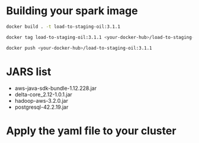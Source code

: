 # Building your spark image
```sh
docker build . -t load-to-staging-oil:3.1.1

docker tag load-to-staging-oil:3.1.1 <your-docker-hub>/load-to-staging-oil:3.1.1

docker push <your-docker-hub>/load-to-staging-oil:3.1.1
```

# JARS list
- aws-java-sdk-bundle-1.12.228.jar
- delta-core_2.12-1.0.1.jar
- hadoop-aws-3.2.0.jar
- postgresql-42.2.19.jar

# Apply the yaml file to your cluster



